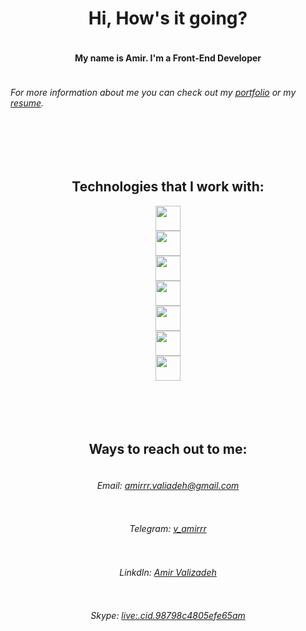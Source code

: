 <div style="width:100%;height:100%;display:flex;justify-content:center;align-items:center;flex-direction:column;">
  <h1>Hi, How's it going?</h1>
  <h4>My name is Amir. I'm a Front-End Developer</h4>
  <h6>For more information about me you can check out my <a href="https://amirvalizadeh.netlify.app/" target="_blank">portfolio</a> or my <a href="https://drive.google.com/file/d/1wZJ0K-Fez_pX9yQO2U_INKqFZbfSclMm/view?usp=sharing" target="_blank">resume</a>.</h6>
  <br>
  <br>
  <br>
  <h2>Technologies that I work with:</h2>
  <img src="https://cdn.jsdelivr.net/gh/devicons/devicon/icons/html5/html5-original.svg" width="40" height="40" />
  <img src="https://cdn.jsdelivr.net/gh/devicons/devicon/icons/css3/css3-original.svg" width="40" height="40" />
  <img src="https://cdn.jsdelivr.net/gh/devicons/devicon/icons/javascript/javascript-original.svg" width="40" height="40" />
  <img src="https://cdn.jsdelivr.net/gh/devicons/devicon/icons/git/git-original.svg" width="40" height="40" />
  <img src="https://cdn.jsdelivr.net/gh/devicons/devicon/icons/react/react-original.svg" width="40" height="40" />
  <img src="https://cdn.jsdelivr.net/gh/devicons/devicon/icons/firebase/firebase-plain.svg" width="40" height="40" />
  <img src="https://cdn.jsdelivr.net/gh/devicons/devicon/icons/redux/redux-original.svg" width="40" height="40" />
  <br>
  <br>
  <br>
  <br>
  <h2>Ways to reach out to me:</h2>
  <h6>Email: <a href="mailto:amirrr.valiadeh@gmail.com" target="_blank">amirrr.valiadeh@gmail.com</a></h6>
  <h6>Telegram: <a href="https://t.me/v_amirrr" target="_blank">v_amirrr</a></h6>
  <h6>LinkdIn: <a href="https://linkedin.com/in/amirvalizadeh" target="_blank">Amir Valizadeh</a></h6>
  <h6>Skype: <a href="https://join.skype.com/invite/MNV0cL3D8Jwf" target="_blank">live:.cid.98798c4805efe65am</a></h6>
</div>
